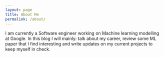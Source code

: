 ```yaml
---
layout: page
title: About Me
permalink: /about/
---
```


I am currently a Software engineer working on Machine learning modelling at Google. In this blog I will mainly: talk about my career, review some ML paper that I find interesting and write updates on my current projects to keep myself in check. 